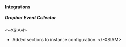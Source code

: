 #### Integrations
##### Dropbox Event Collector
<~XSIAM>
- Added sections to instance configuration.
</~XSIAM>
